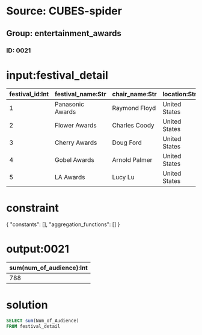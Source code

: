 # Source: CUBES-spider
## Group: entertainment_awards
### ID: 0021

# input:festival_detail

| festival_id:Int | festival_name:Str | chair_name:Str | location:Str | year:Int | num_of_audience:Int |
|---|---|---|---|---|---|
| 1 | Panasonic Awards | Raymond Floyd | United States | 2006 | 152 |
| 2 | Flower Awards | Charles Coody | United States | 2007 | 155 |
| 3 | Cherry Awards | Doug Ford | United States | 2007 | 160 |
| 4 | Gobel Awards | Arnold Palmer | United States | 2008 | 160 |
| 5 | LA Awards | Lucy Lu | United States | 2010 | 161 |

# constraint

{
  "constants": [],
  "aggregation_functions": []
}

# output:0021

| sum(num_of_audience):Int |
|---|
| 788 |

# solution

```sql
SELECT sum(Num_of_Audience)
FROM festival_detail
```
